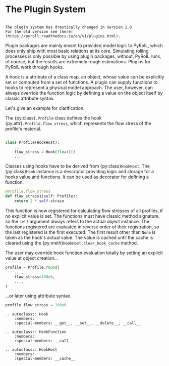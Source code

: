 # The Plugin System

```{py:currentmodule} pyroll.core
```

```{note}
The plugin system has drastically changed in Version 2.0.
For the old version see [here](https://pyroll.readthedocs.io/en/v1/plugins.html).
```

Plugin packages are mainly meant to provided model logic to PyRolL, which does only ship with most basic relations at its core.
Simulating rolling processes is only possible by using plugin packages, without, PyRolL runs, of course, but the results are extremely rough estimations.
Plugins for PyRolL work through hooks.

A hook is a attribute of a class resp. an object, whose value can be explicitly set or computed from a set of functions.
A plugin can supply functions to hooks to represent a physical model approach.
The user, however, can always override the function logic by defining a value on the object itself by classic attribute syntax.

Let's give an example for clarification.

The {py:class}`.Profile` class defines the hook {py:attr}`.Profile.flow_stress`, which represents the flow stress of the profile's material.

```python

class Profile(HookHost):
    ...
    flow_stress = Hook[float]()
    ...
```

Classes using hooks have to be derived from {py:class}`HookHost`.
The {py:class}`Hook` instance is a descriptor providing logic and storage for a hooks value and functions.
It can be used as decorator for defining a function.

```python
@Profile.flow_stress
def flow_stress1(self: Profile):
    return 2 * self.strain
```

This function is now registered for calculating flow stresses of all profiles, if no explicit value is set.
The functions must have classic method signature, so the `self` argument always refers to the actual object instance.
The functions registered are evaluated in reverse order of their registration, so the last registered is the first executed.
The first result other than `None` is taken as the hook's actual value.
The value is cached until the cache is cleared using the {py:meth}`HookHost.clear_hook_cache` method.

The user may override hook function evaluation totally by setting an explicit value at object creation...

```python
profile = Profile.round(
    ...,
    flow_stress=100e6,
    ...,
)
```

...or later using attribute syntax.

```python
profile.flow_stress = 100e6
```

```{eval-rst}
.. autoclass:: Hook
    :members:
    :special-members: __get__, __set__, __delete__, __call__
```

```{eval-rst}
.. autoclass:: HookFunction
    :members:
    :special-members: __call__
```

```{eval-rst}
.. autoclass:: HookHost
    :members:
    :special-members: __cache__
```